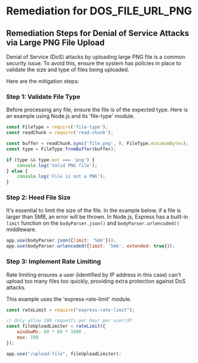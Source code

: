 # Remediation for DOS_FILE_URL_PNG

## Remediation Steps for Denial of Service Attacks via Large PNG File Upload

Denial of Service (DoS) attacks by uploading large PNG file is a common security issue. To avoid this, ensure the system has policies in place to validate the size and type of files being uploaded. 

Here are the mitigation steps:

### Step 1: Validate File Type

Before processing any file, ensure the file is of the expected type. Here is an example using Node.js and its 'file-type' module.

```javascript
const FileType = require('file-type');
const readChunk = require('read-chunk');

const buffer = readChunk.sync('file.png', 0, FileType.minimumBytes);
const type = FileType.fromBuffer(buffer);

if (type && type.ext === 'png') {
    console.log('Valid PNG file');
} else {
    console.log('File is not a PNG');
}
```

### Step 2: Heed File Size 

It's essential to limit the size of the file. In the example below, if a file is larger than 5MB, an error will be thrown. In Node.js, Express has a built-in `limit` function on the `bodyParser.json()` and `bodyParser.urlencoded()` middleware.

```javascript
app.use(bodyParser.json({limit: '5mb'}));
app.use(bodyParser.urlencoded({limit: '5mb', extended: true}));
```

### Step 3: Implement Rate Limiting 

Rate limiting ensures a user (identified by IP address in this case) can't upload too many files too quickly, providing extra protection against DoS attacks. 

This example uses the 'express-rate-limit' module.

```javascript
const rateLimit = require("express-rate-limit");

// Only allow 100 requests per hour per user/IP
const fileUploadLimiter = rateLimit({
    windowMs: 60 * 60 * 1000 , 
    max: 100
});

app.use("/upload-file", fileUploadLimiter);
```